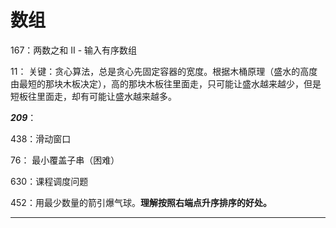 # 数组

167：两数之和 II - 输入有序数组  

11：  关键：贪心算法，总是贪心先固定容器的宽度。根据木桶原理（盛水的高度由最短的那块木板决定），高的那块木板往里面走，只可能让盛水越来越少，但是短板往里面走，却有可能让盛水越来越多。  

**_209_**：  

438：滑动窗口

76： 最小覆盖子串（困难）  

630：课程调度问题  

452：用最少数量的箭引爆气球。**理解按照右端点升序排序的好处。**

---
